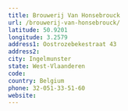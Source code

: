 ```yaml
---
title: Brouwerij Van Honsebrouck
url: /brouwerij-van-honsebrouck/
latitude: 50.9201
longitude: 3.2579
address1: Oostrozebekestraat 43
address2: 
city: Ingelmunster
state: West-Vlaanderen
code: 
country: Belgium
phone: 32-051-33-51-60
website: 
---
```


